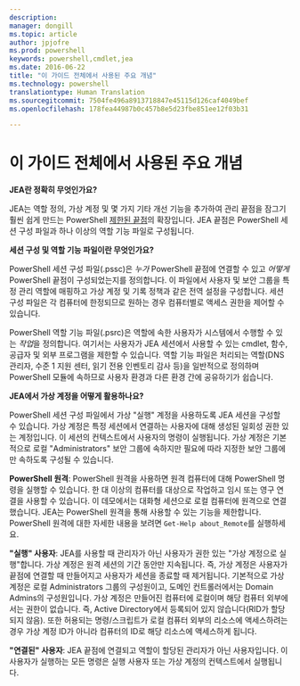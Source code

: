 ```yaml
---
description: 
manager: dongill
ms.topic: article
author: jpjofre
ms.prod: powershell
keywords: powershell,cmdlet,jea
ms.date: 2016-06-22
title: "이 가이드 전체에서 사용된 주요 개념"
ms.technology: powershell
translationtype: Human Translation
ms.sourcegitcommit: 7504fe496a8913718847e45115d126caf4049bef
ms.openlocfilehash: 178fea44987b0c457b8e5d23fbe851ee12f03b31

---
```


# 이 가이드 전체에서 사용된 주요 개념
**JEA란 정확히 무엇인가요?**

JEA는 역할 정의, 가상 계정 및 몇 가지 기타 개선 기능을 추가하여 관리 끝점을 잠그기 훨씬 쉽게 만드는 PowerShell [제한된 끝점](http://blogs.technet.com/b/heyscriptingguy/archive/2014/03/31/introduction-to-powershell-endpoints.aspx)의 확장입니다.
JEA 끝점은 PowerShell 세션 구성 파일과 하나 이상의 역할 기능 파일로 구성됩니다.

**세션 구성 및 역할 기능 파일이란 무엇인가요?**

PowerShell 세션 구성 파일(.pssc)은 *누가* PowerShell 끝점에 연결할 수 있고 *어떻게* PowerShell 끝점이 구성되었는지를 정의합니다.
이 파일에서 사용자 및 보안 그룹을 특정 관리 역할에 매핑하고 가상 계정 및 기록 정책과 같은 전역 설정을 구성합니다.
세션 구성 파일은 각 컴퓨터에 한정되므로 원하는 경우 컴퓨터별로 액세스 권한을 제어할 수 있습니다.

PowerShell 역할 기능 파일(.psrc)은 역할에 속한 사용자가 시스템에서 수행할 수 있는 *작업*을 정의합니다.
여기서는 사용자가 JEA 세션에서 사용할 수 있는 cmdlet, 함수, 공급자 및 외부 프로그램을 제한할 수 있습니다.
역할 기능 파일은 처리되는 역할(DNS 관리자, 수준 1 지원 센터, 읽기 전용 인벤토리 감사 등)을 일반적으로 정의하며 PowerShell 모듈에 속하므로 사용자 환경과 다른 환경 간에 공유하기가 쉽습니다.

**JEA에서 가상 계정을 어떻게 활용하나요?**

PowerShell 세션 구성 파일에서 가상 "실행" 계정을 사용하도록 JEA 세션을 구성할 수 있습니다.
가상 계정은 특정 세션에서 연결하는 사용자에 대해 생성된 일회성 권한 있는 계정입니다. 이 세션의 컨텍스트에서 사용자의 명령이 실행됩니다.
가상 계정은 기본적으로 로컬 "Administrators" 보안 그룹에 속하지만 필요에 따라 지정한 보안 그룹에만 속하도록 구성될 수 있습니다.

**PowerShell 원격**: PowerShell 원격을 사용하면 원격 컴퓨터에 대해 PowerShell 명령을 실행할 수 있습니다.
한 대 이상의 컴퓨터를 대상으로 작업하고 임시 또는 영구 연결을 사용할 수 있습니다.
이 데모에서는 대화형 세션으로 로컬 컴퓨터에 원격으로 연결했습니다.
JEA는 PowerShell 원격을 통해 사용할 수 있는 기능을 제한합니다.
PowerShell 원격에 대한 자세한 내용을 보려면 `Get-Help about_Remote`를 실행하세요.

**"실행" 사용자**: JEA를 사용할 때 관리자가 아닌 사용자가 권한 있는 "가상 계정으로 실행"합니다.
가상 계정은 원격 세션의 기간 동안만 지속됩니다.
즉, 가상 계정은 사용자가 끝점에 연결할 때 만들어지고 사용자가 세션을 종료할 때 제거됩니다.
기본적으로 가상 계정은 로컬 Administrators 그룹의 구성원이고,
도메인 컨트롤러에서는 Domain Admins의 구성원입니다.
가상 계정은 만들어진 컴퓨터에 로컬이며 해당 컴퓨터 외부에서는 권한이 없습니다.
즉, Active Directory에서 등록되어 있지 않습니다(RID가 할당되지 않음).
또한 허용되는 명령/스크립트가 로컬 컴퓨터 외부의 리소스에 액세스하려는 경우 가상 계정 ID가 아니라 컴퓨터의 ID로 해당 리소스에 액세스하게 됩니다.

**"연결된" 사용자**: JEA 끝점에 연결되고 역할이 할당된 관리자가 아닌 사용자입니다.
이 사용자가 실행하는 모든 명령은 실행 사용자 또는 가상 계정의 컨텍스트에서 실행됩니다.




<!--HONumber=Jul16_HO1-->


